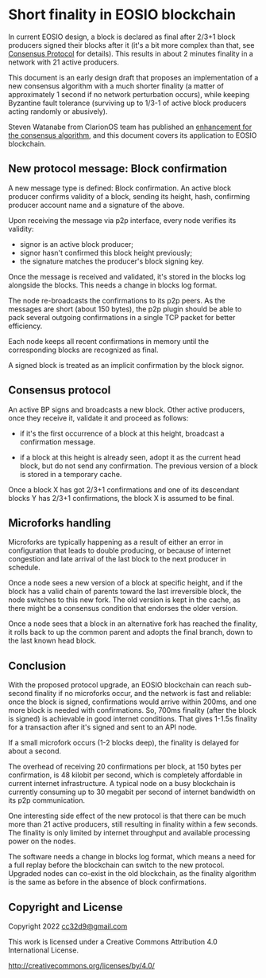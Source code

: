 # Short finality in EOSIO blockchain

In current EOSIO design, a block is declared as final after 2/3+1
block producers signed their blocks after it (it's a bit more complex
than that, see [Consensus
Protocol](https://developers.eos.io/welcome/latest/protocol-guides/consensus_protocol)
for details). This results in about 2 minutes finality in a network
with 21 active producers.

This document is an early design draft that proposes an implementation
of a new consensus algorithm with a much shorter finality (a matter of
approximately 1 second if no network perturbation occurs), while keeping Byzantine
fault tolerance (surviving up to 1/3-1 of active block producers
acting randomly or abusively).

Steven Watanabe from ClarionOS team has published an [enhancement for
the consensus
algorithm](https://edenos.notion.site/Fixing-Consensus-and-Improving-Irreversibility-44b3e92abeca4da0a07c0167287a6945),
and this document covers its application to EOSIO blockchain.


## New protocol message: Block confirmation

A new message type is defined: Block confirmation. An active block
producer confirms validity of a block, sending its height, hash,
confirming producer account name and a signature of the above.

Upon receiving the message via p2p interface, every node verifies its
validity:

 * signor is an active block producer;
 * signor hasn't confirmed this block height previously;
 * the signature matches the producer's block signing key.

Once the message is received and validated, it's stored in the blocks
log alongside the blocks. This needs a change in blocks log format.

The node re-broadcasts the confirmations to its p2p peers. As the
messages are short (about 150 bytes), the p2p plugin should be able to
pack several outgoing confirmations in a single TCP packet for better
efficiency.

Each node keeps all recent confirmations in memory until the
corresponding blocks are recognized as final.

A signed block is treated as an implicit confirmation by the block
signor.


## Consensus protocol

An active BP signs and broadcasts a new block. Other active producers,
once they receive it, validate it and proceed as follows:

* if it's the first occurrence of a block at this height, broadcast a
  confirmation message.

* if a block at this height is already seen, adopt it as the current
  head block, but do not send any confirmation. The previous version
  of a block is stored in a temporary cache.

Once a block X has got 2/3+1 confirmations and one of its descendant
blocks Y has 2/3+1 confirmations, the block X is assumed to be final.


## Microforks handling

Microforks are typically happening as a result of either an error in
configuration that leads to double producing, or because of internet
congestion and late arrival of the last block to the next producer in
schedule.

Once a node sees a new version of a block at specific height, and if
the block has a valid chain of parents toward the last irreversible
block, the node switches to this new fork. The old version is kept in
the cache, as there might be a consensus condition that endorses the
older version.

Once a node sees that a block in an alternative fork has reached the
finality, it rolls back to up the common parent and adopts the final
branch, down to the last known head block.


## Conclusion

With the proposed protocol upgrade, an EOSIO blockchain can reach
sub-second finality if no microforks occur, and the network is fast
and reliable: once the block is signed, confirmations would arrive
within 200ms, and one more block is needed with confirmations. So,
700ms finality (after the block is signed) is achievable in good
internet conditions. That gives 1-1.5s finality for a transaction
after it's signed and sent to an API node.

If a small microfork occurs (1-2 blocks deep), the finality is delayed
for about a second.

The overhead of receiving 20 confirmations per block, at 150 bytes per
confirmation, is 48 kilobit per second, which is completely affordable
in current internet infrastructure. A typical node on a busy blockchain
is currently consuming up to 30 megabit per second of internet
bandwidth on its p2p communication.

One interesting side effect of the new protocol is that there can be
much more than 21 active producers, still resulting in finality within
a few seconds. The finality is only limited by internet throughput and
available processing power on the nodes.

The software needs a change in blocks log format, which means a need
for a full replay before the blockchain can switch to the new
protocol. Upgraded nodes can co-exist in the old blockchain, as the
finality algorithm is the same as before in the absence of block
confirmations.




## Copyright and License

Copyright 2022 cc32d9@gmail.com

This work is licensed under a Creative Commons Attribution 4.0
International License.

http://creativecommons.org/licenses/by/4.0/
